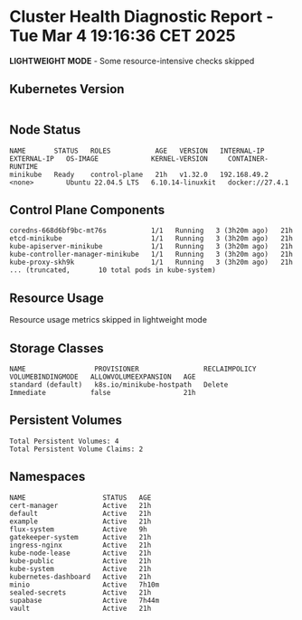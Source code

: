 # Cluster Health Diagnostic Report - Tue Mar  4 19:16:36 CET 2025
**LIGHTWEIGHT MODE** - Some resource-intensive checks skipped

## Kubernetes Version
```
```

## Node Status
```
NAME       STATUS   ROLES           AGE   VERSION   INTERNAL-IP    EXTERNAL-IP   OS-IMAGE             KERNEL-VERSION     CONTAINER-RUNTIME
minikube   Ready    control-plane   21h   v1.32.0   192.168.49.2   <none>        Ubuntu 22.04.5 LTS   6.10.14-linuxkit   docker://27.4.1
```

## Control Plane Components
```
coredns-668d6bf9bc-mt76s           1/1   Running   3 (3h20m ago)   21h
etcd-minikube                      1/1   Running   3 (3h20m ago)   21h
kube-apiserver-minikube            1/1   Running   3 (3h20m ago)   21h
kube-controller-manager-minikube   1/1   Running   3 (3h20m ago)   21h
kube-proxy-skh9k                   1/1   Running   3 (3h20m ago)   21h
... (truncated,       10 total pods in kube-system)
```

## Resource Usage
Resource usage metrics skipped in lightweight mode

## Storage Classes
```
NAME                 PROVISIONER                RECLAIMPOLICY   VOLUMEBINDINGMODE   ALLOWVOLUMEEXPANSION   AGE
standard (default)   k8s.io/minikube-hostpath   Delete          Immediate           false                  21h
```

## Persistent Volumes
```
Total Persistent Volumes: 4
Total Persistent Volume Claims: 2
```

## Namespaces
```
NAME                   STATUS   AGE
cert-manager           Active   21h
default                Active   21h
example                Active   21h
flux-system            Active   9h
gatekeeper-system      Active   21h
ingress-nginx          Active   21h
kube-node-lease        Active   21h
kube-public            Active   21h
kube-system            Active   21h
kubernetes-dashboard   Active   21h
minio                  Active   7h10m
sealed-secrets         Active   21h
supabase               Active   7h44m
vault                  Active   21h
```

